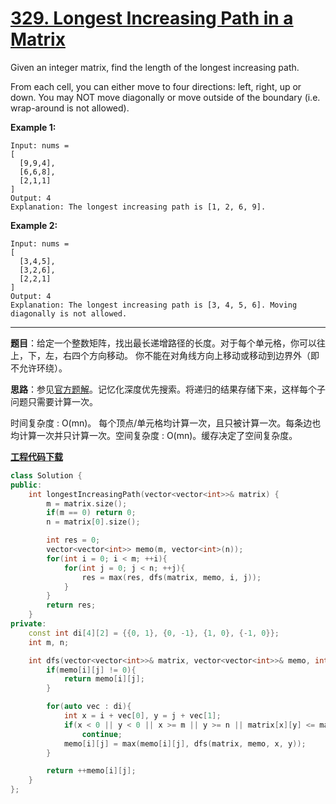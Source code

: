 # [329. Longest Increasing Path in a Matrix](https://leetcode.com/problems/longest-increasing-path-in-a-matrix/)

Given an integer matrix, find the length of the longest increasing path.

From each cell, you can either move to four directions: left, right, up or down. You may NOT move diagonally or move outside of the boundary (i.e. wrap-around is not allowed).

**Example 1:**

```
Input: nums =
[
  [9,9,4],
  [6,6,8],
  [2,1,1]
]
Output: 4
Explanation: The longest increasing path is [1, 2, 6, 9].
```

**Example 2:**

```
Input: nums =
[
  [3,4,5],
  [3,2,6],
  [2,2,1]
]
Output: 4
Explanation: The longest increasing path is [3, 4, 5, 6]. Moving diagonally is not allowed.
```

-----

**题目**：给定一个整数矩阵，找出最长递增路径的长度。对于每个单元格，你可以往上，下，左，右四个方向移动。 你不能在对角线方向上移动或移动到边界外（即不允许环绕）。

**思路**：参见[官方题解](https://leetcode-cn.com/problems/longest-increasing-path-in-a-matrix/solution/ju-zhen-zhong-de-zui-chang-di-zeng-lu-jing-by-leet/)。记忆化深度优先搜索。将递归的结果存储下来，这样每个子问题只需要计算一次。

时间复杂度 : O(mn)。 每个顶点/单元格均计算一次，且只被计算一次。每条边也均计算一次并只计算一次。空间复杂度 : O(mn)。缓存决定了空间复杂度。

[**工程代码下载**](https://github.com/shenkh/leetcode)

```cpp
class Solution {
public:
    int longestIncreasingPath(vector<vector<int>>& matrix) {
        m = matrix.size();
        if(m == 0) return 0;
        n = matrix[0].size();

        int res = 0;
        vector<vector<int>> memo(m, vector<int>(n));
        for(int i = 0; i < m; ++i){
            for(int j = 0; j < n; ++j){
                res = max(res, dfs(matrix, memo, i, j));
            }
        }
        return res;
    }
private:
    const int di[4][2] = {{0, 1}, {0, -1}, {1, 0}, {-1, 0}};
    int m, n;

    int dfs(vector<vector<int>>& matrix, vector<vector<int>>& memo, int i, int j){
        if(memo[i][j] != 0){
            return memo[i][j];
        }

        for(auto vec : di){
            int x = i + vec[0], y = j + vec[1];
            if(x < 0 || y < 0 || x >= m || y >= n || matrix[x][y] <= matrix[i][j])
                continue;
            memo[i][j] = max(memo[i][j], dfs(matrix, memo, x, y));
        }

        return ++memo[i][j];
    }
};
```
